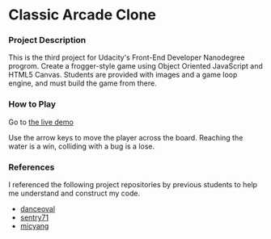 # Classic Arcade Clone

### Project Description

This is the third project for Udacity's Front-End Developer Nanodegree progrom. Create a frogger-style game using Object Oriented JavaScript and HTML5 Canvas. Students are provided with images and a game loop engine, and must build the game from there.

### How to Play

Go to [the live demo](http://baker-natalie.github.io/arcade-clone-project)

Use the arrow keys to move the player across the board. Reaching the water is a win, colliding with a bug is a lose.

### References

I referenced the following project repositories by previous students to help me understand and construct my code.

- [danceoval](https://github.com/danceoval/frogger)
- [sentry71](https://github.com/Sentry71/arcade)
- [micyang](https://github.com/micyang/frontend-nanodegree-arcade-game)

